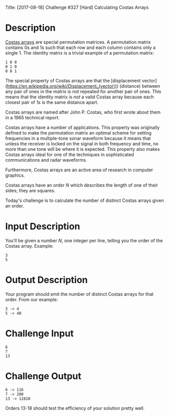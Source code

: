 Title: [2017-08-18] Challenge #327 [Hard] Calculating Costas Arrays

# Description

[Costas arrays](https://en.wikipedia.org/wiki/Costas_array) are special permutation matrices.  A permutation matrix contains 0s and 1s such that each row and each column contains only a single 1. The identity matrix is a trivial example of a permutation matrix:

    1 0 0
    0 1 0
    0 0 1

The special property of Costas arrays are that the [displacement vector](https://en.wikipedia.org/wiki/Displacement_(vector\)) (distance) between any pair of ones in the matrix is not repeated for another pair of ones. This means that the identity matrix is _not_ a valid Costas array because each closest pair of 1s is the same distance apart. 

Costas arrays are named after John P. Costas, who first wrote about them in a 1965 technical report.

Costas arrays have a number of applications. This property was originally defined to make the permutation matrix an optimal scheme for setting frequencies in a multiple-tone sonar waveform because it means that unless the receiver is locked on the signal in both frequency and time, no more than one tone will be where it is expected. This property also makes Costas arrays ideal for one of the techniques in sophisticated communications and radar waveforms. 

Furthermore, Costas arrays are an active area of research in computer graphics.

Costas arrays have an order _N_ which describes the length of one of their sides; they are squares.

Today's challenge is to calculate the number of distinct Costas arrays given an order. 

# Input Description

You'll be given a number _N_, one integer per line, telling you the order of the Costas array. Example:

    3
    5

# Output Description

Your program should emit the number of distinct Costas arrays for that order. From our example:

    3 -> 4
    5 -> 40

# Challenge Input

    6
    7
    13

# Challenge Output

    6 -> 116
    7 -> 200
    13 -> 12828

Orders 13-18 should test the efficiency of your solution pretty well.